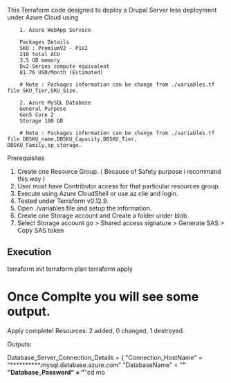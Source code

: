 This Terraform code designed to deploy a Drupal Server less deployment under Azure Cloud using 

        1. Azure WebApp Service

        Packages Details 
        SKU : PremiumV2 - P1V2
        210 total ACU
        3.5 GB memory
        Dv2-Series compute equivalent
        81.76 USD/Month (Estimated)

        # Note : Packages information can be change from ./variables.tf file SKU_Tier,SKU_Size.

        2. Azure MySQL Database
        General Purpose 
        Gen5 Core 2 
        Storage 100 GB

        # Note : Packages information can be change from ./variables.tf file DBSKU_name,DBSKU_Capacity,DBSKU_Tier,      DBSKU_Family,sp_storage.

Prerequisites
1. Create one Resource Group. ( Because of Safety purpose i recommand this way )
2. User must have Contributor access for that particular resources group. 
3. Execute using Azure CloudShell or use az clie and login.
4. Tested under Terraform v0.12.9. 
5. Open ./variables file and setup the information.
6. Create one Storage account and Create a folder under blob.
7. Select Storage account go > Shared access signature > Generate SAS > Copy SAS token

## Execution 

terraform init
terraform plan
terraform apply

# Once Complte you will see some output.

Apply complete! Resources: 2 added, 0 changed, 1 destroyed.

Outputs:

Database_Server_Connection_Details = {
  "Connection_HostName" = "**********.mysql.database.azure.com"
  "DatabaseName" = "********"
  "Database_Password" = "********"cd mo